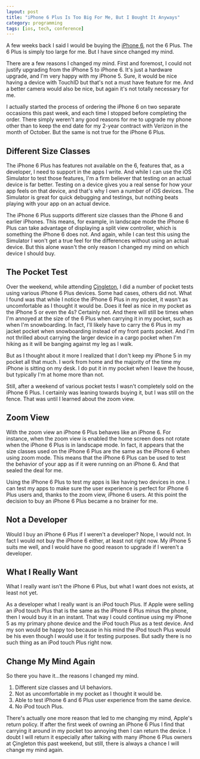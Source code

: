 ```yaml
---
layout: post
title: "iPhone 6 Plus Is Too Big For Me, But I Bought It Anyways"
category: programming
tags: [ios, tech, conference]
---
```

A few weeks back I said I would be buying the [iPhone 6][iphone6], not the 6 Plus. The 6 Plus is simply too large for me. But I have since changed my mind.

There are a few reasons I changed my mind. First and foremost, I could not justify upgrading from the iPhone 5 to iPhone 6. It's just a hardware upgrade, and I'm very happy with my iPhone 5. Sure, it would be nice having a device with TouchID but that's not a must have feature for me. And a better camera would also be nice, but again it's not totally necessary for me.

I actually started the process of ordering the iPhone 6 on two separate occasions this past week, and each time I stopped before completing the order. There simply weren't any good reasons for me to upgrade my phone other than to keep the end date for my 2-year contract with Verizon in the month of October. But the same is not true for the iPhone 6 Plus.

## Different Size Classes

The iPhone 6 Plus has features not available on the 6, features that, as a developer, I need to support in the apps I write. And while I can use the iOS Simulator to test those features, I'm a firm believer that testing on an actual device is far better. Testing on a device gives you a real sense for how your app feels on that device, and that's why I own a number of iOS devices. The Simulator is great for quick debugging and testings, but nothing beats playing with your app on an actual device.

The iPhone 6 Plus supports different size classes than the iPhone 6 and earlier iPhones. This means, for example, in landscape mode the iPhone 6 Plus can take advantage of displaying a split view controller, which is something the iPhone 6 does not. And again, while I can test this using the Simulator I won't get a true feel for the differences without using an actual device. But this alone wasn't the only reason I changed my mind on which device I should buy.

## The Pocket Test

Over the weekend, while attending [Çingleton][cingleton], I did a number of pocket tests using various iPhone 6 Plus devices. Some had cases, others did not. What I found was that while I notice the iPhone 6 Plus in my pocket, it wasn't as uncomfortable as I thought it would be. Does it feel as nice in my pocket as the iPhone 5 or even the 4s? Certainly not. And there will still be times when I'm annoyed at the size of the 6 Plus when carrying it in my pocket, such as when I'm snowboarding. In fact, I'll likely have to carry the 6 Plus in my jacket pocket when snowboarding instead of my front pants pocket. And I'm not thrilled about carrying the larger device in a cargo pocket when I'm hiking as it will be banging against my leg as I walk.

But as I thought about it more I realized that I don't keep my iPhone 5 in my pocket all that much. I work from home and the majority of the time my iPhone is sitting on my desk. I do put it in my pocket when I leave the house, but typically I'm at home more than not.

Still, after a weekend of various pocket tests I wasn't completely sold on the iPhone 6 Plus. I certainly was leaning towards buying it, but I was still on the fence. That was until I learned about the zoom view.

## Zoom View

With the zoom view an iPhone 6 Plus behaves like an iPhone 6. For instance, when the zoom view is enabled the home screen does not rotate when the iPhone 6 Plus is in landscape mode. In fact, it appears that the size classes used on the iPhone 6 Plus are the same as the iPhone 6 when using zoom mode. This means that the iPhone 6 Plus can be used to test the behavior of your app as if it were running on an iPhone 6. And that sealed the deal for me.

Using the iPhone 6 Plus to test my apps is like having two devices in one. I can test my apps to make sure the user experience is perfect for iPhone 6 Plus users and, thanks to the zoom view, iPhone 6 users. At this point the decision to buy an iPhone 6 Plus became a no brainer for me.

## Not a Developer

Would I buy an iPhone 6 Plus if I weren't a developer? Nope, I would not. In fact I would not buy the iPhone 6 either, at least not right now. My iPhone 5 suits me well, and I would have no good reason to upgrade if I weren't a developer.

## What I Really Want

What I really want isn't the iPhone 6 Plus, but what I want does not exists, at least not yet.

As a developer what I really want is an iPod touch Plus. If Apple were selling an iPod touch Plus that is the same as the iPhone 6 Plus minus the phone, then I would buy it in an instant. That way I could continue using my iPhone 5 as my primary phone device and the iPod touch Plus as a test device. And my son would be happy too because in his mind the iPod touch Plus would be his even though I would use it for testing purposes. But sadly there is no such thing as an iPod touch Plus right now.

## Change My Mind Again

So there you have it...the reasons I changed my mind.

1. Different size classes and UI behaviors.
2. Not as uncomfortable in my pocket as I thought it would be.
3. Able to test iPhone 6 and 6 Plus user experience from the same device.
4. No iPod touch Plus.

There's actually one more reason that led to me changing my mind, Apple's return policy. If after the first week of owning an iPhone 6 Plus I find that carrying it around in my pocket too annoying then I can return the device. I doubt I will return it especially after talking with many iPhone 6 Plus owners at Çingleton this past weekend, but still, there is always a chance I will change my mind again.

[iphone6]: http://www.thecave.com/2014/09/10/iphone-6-plus-pocket-test/

[cingleton]: http://cingleton.com
